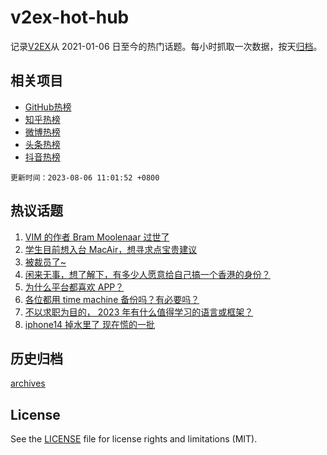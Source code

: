 # v2ex-hot-hub

 记录[V2EX](https://www.v2ex.com/)从 2021-01-06 日至今的热门话题。每小时抓取一次数据，按天[归档](archives)。
 
 ## 相关项目

- [GitHub热榜](https://github.com/it985/github-hot-hub)
- [知乎热榜](https://github.com/it985/zhihu-hot-hub)
- [微博热榜](https://github.com/it985/weibo-hot-hub)
- [头条热榜](https://github.com/it985/toutiao-hot-hub)
- [抖音热榜](https://github.com/it985/douyin-hot-hub)


 `更新时间：2023-08-06 11:01:52 +0800`

## 热议话题

1. [VIM 的作者 Bram Moolenaar 过世了](https://www.v2ex.com/t/962692)
1. [学生目前想入台 MacAir，想寻求点宝贵建议](https://www.v2ex.com/t/962617)
1. [被裁员了~](https://www.v2ex.com/t/962616)
1. [闲来无事，想了解下，有多少人愿意给自己搞一个香港的身份？](https://www.v2ex.com/t/962643)
1. [为什么平台都喜欢 APP？](https://www.v2ex.com/t/962608)
1. [各位都用 time machine 备份吗？有必要吗？](https://www.v2ex.com/t/962591)
1. [不以求职为目的， 2023 年有什么值得学习的语言或框架？](https://www.v2ex.com/t/962590)
1. [iphone14 掉水里了 现在慌的一批](https://www.v2ex.com/t/962666)

## 历史归档

[archives](archives)

## License

See the [LICENSE](LICENSE) file for license rights and limitations (MIT).
